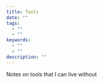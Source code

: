 ```yaml
---
title: Tools
date: ""
tags:
  - ""
  - ""
keywords:
  - ""
  - ""
description: ""
---
```


Notes on tools that I can live without

